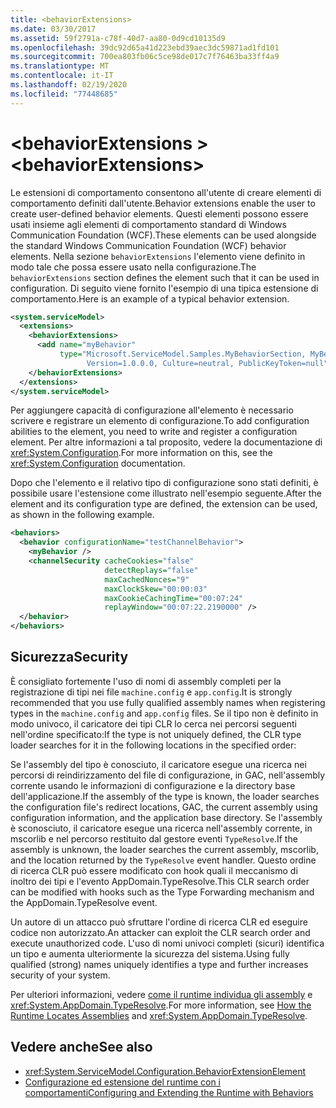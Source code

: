 ```yaml
---
title: <behaviorExtensions>
ms.date: 03/30/2017
ms.assetid: 59f2791a-c78f-40d7-aa80-0d9cd10135d9
ms.openlocfilehash: 39dc92d65a41d223ebd39aec3dc59871ad1fd101
ms.sourcegitcommit: 700ea803fb06c5ce98de017c7f76463ba33ff4a9
ms.translationtype: MT
ms.contentlocale: it-IT
ms.lasthandoff: 02/19/2020
ms.locfileid: "77448685"
---
```

# <a name="behaviorextensions"></a><span data-ttu-id="f48d5-101">\<behaviorExtensions ></span><span class="sxs-lookup"><span data-stu-id="f48d5-101">\<behaviorExtensions></span></span>
<span data-ttu-id="f48d5-102">Le estensioni di comportamento consentono all'utente di creare elementi di comportamento definiti dall'utente.</span><span class="sxs-lookup"><span data-stu-id="f48d5-102">Behavior extensions enable the user to create user-defined behavior elements.</span></span> <span data-ttu-id="f48d5-103">Questi elementi possono essere usati insieme agli elementi di comportamento standard di Windows Communication Foundation (WCF).</span><span class="sxs-lookup"><span data-stu-id="f48d5-103">These elements can be used alongside the standard Windows Communication Foundation (WCF) behavior elements.</span></span> <span data-ttu-id="f48d5-104">Nella sezione `behaviorExtensions` l'elemento viene definito in modo tale che possa essere usato nella configurazione.</span><span class="sxs-lookup"><span data-stu-id="f48d5-104">The `behaviorExtensions` section defines the element such that it can be used in configuration.</span></span> <span data-ttu-id="f48d5-105">Di seguito viene fornito l'esempio di una tipica estensione di comportamento.</span><span class="sxs-lookup"><span data-stu-id="f48d5-105">Here is an example of a typical behavior extension.</span></span>  
  
```xml  
<system.serviceModel>
  <extensions>
    <behaviorExtensions>
      <add name="myBehavior"
           type="Microsoft.ServiceModel.Samples.MyBehaviorSection, MyBehavior,
                 Version=1.0.0.0, Culture=neutral, PublicKeyToken=null" />
    </behaviorExtensions>
  </extensions>
</system.serviceModel>
```  
  
 <span data-ttu-id="f48d5-106">Per aggiungere capacità di configurazione all'elemento è necessario scrivere e registrare un elemento di configurazione.</span><span class="sxs-lookup"><span data-stu-id="f48d5-106">To add configuration abilities to the element, you need to write and register a configuration element.</span></span> <span data-ttu-id="f48d5-107">Per altre informazioni a tal proposito, vedere la documentazione di <xref:System.Configuration>.</span><span class="sxs-lookup"><span data-stu-id="f48d5-107">For more information on this, see the <xref:System.Configuration> documentation.</span></span>  
  
 <span data-ttu-id="f48d5-108">Dopo che l'elemento e il relativo tipo di configurazione sono stati definiti, è possibile usare l'estensione come illustrato nell'esempio seguente.</span><span class="sxs-lookup"><span data-stu-id="f48d5-108">After the element and its configuration type are defined, the extension can be used, as shown in the following example.</span></span>  
  
```xml  
<behaviors>
  <behavior configurationName="testChannelBehavior">
    <myBehavior />
    <channelSecurity cacheCookies="false"
                     detectReplays="false"
                     maxCachedNonces="9"
                     maxClockSkew="00:00:03"
                     maxCookieCachingTime="00:07:24"
                     replayWindow="00:07:22.2190000" />
  </behavior>
</behaviors>
```  
  
## <a name="security"></a><span data-ttu-id="f48d5-109">Sicurezza</span><span class="sxs-lookup"><span data-stu-id="f48d5-109">Security</span></span>  
 <span data-ttu-id="f48d5-110">È consigliato fortemente l'uso di nomi di assembly completi per la registrazione di tipi nei file `machine.config` e `app.config`.</span><span class="sxs-lookup"><span data-stu-id="f48d5-110">It is strongly recommended that you use fully qualified assembly names when registering types in the `machine.config` and `app.config` files.</span></span> <span data-ttu-id="f48d5-111">Se il tipo non è definito in modo univoco, il caricatore dei tipi CLR lo cerca nei percorsi seguenti nell'ordine specificato:</span><span class="sxs-lookup"><span data-stu-id="f48d5-111">If the type is not uniquely defined, the CLR type loader searches for it in the following locations in the specified order:</span></span>  
  
 <span data-ttu-id="f48d5-112">Se l'assembly del tipo è conosciuto, il caricatore esegue una ricerca nei percorsi di reindirizzamento del file di configurazione, in GAC, nell'assembly corrente usando le informazioni di configurazione e la directory base dell'applicazione.</span><span class="sxs-lookup"><span data-stu-id="f48d5-112">If the assembly of the type is known, the loader searches the configuration file's redirect locations, GAC, the current assembly using configuration information, and the application base directory.</span></span> <span data-ttu-id="f48d5-113">Se l'assembly è sconosciuto, il caricatore esegue una ricerca nell'assembly corrente, in mscorlib e nel percorso restituito dal gestore eventi `TypeResolve`.</span><span class="sxs-lookup"><span data-stu-id="f48d5-113">If the assembly is unknown, the loader searches the current assembly, mscorlib, and the location returned by the `TypeResolve` event handler.</span></span> <span data-ttu-id="f48d5-114">Questo ordine di ricerca CLR può essere modificato con hook quali il meccanismo di inoltro dei tipi e l'evento AppDomain.TypeResolve.</span><span class="sxs-lookup"><span data-stu-id="f48d5-114">This CLR search order can be modified with hooks such as the Type Forwarding mechanism and the AppDomain.TypeResolve event.</span></span>  
  
 <span data-ttu-id="f48d5-115">Un autore di un attacco può sfruttare l'ordine di ricerca CLR ed eseguire codice non autorizzato.</span><span class="sxs-lookup"><span data-stu-id="f48d5-115">An attacker can exploit the CLR search order and execute unauthorized code.</span></span> <span data-ttu-id="f48d5-116">L'uso di nomi univoci completi (sicuri) identifica un tipo e aumenta ulteriormente la sicurezza del sistema.</span><span class="sxs-lookup"><span data-stu-id="f48d5-116">Using fully qualified (strong) names uniquely identifies a type and further increases security of your system.</span></span>  
  
 <span data-ttu-id="f48d5-117">Per ulteriori informazioni, vedere [come il runtime individua gli assembly](../../../deployment/how-the-runtime-locates-assemblies.md) e <xref:System.AppDomain.TypeResolve>.</span><span class="sxs-lookup"><span data-stu-id="f48d5-117">For more information, see [How the Runtime Locates Assemblies](../../../deployment/how-the-runtime-locates-assemblies.md) and <xref:System.AppDomain.TypeResolve>.</span></span>  
  
## <a name="see-also"></a><span data-ttu-id="f48d5-118">Vedere anche</span><span class="sxs-lookup"><span data-stu-id="f48d5-118">See also</span></span>

- <xref:System.ServiceModel.Configuration.BehaviorExtensionElement>
- [<span data-ttu-id="f48d5-119">Configurazione ed estensione del runtime con i comportamenti</span><span class="sxs-lookup"><span data-stu-id="f48d5-119">Configuring and Extending the Runtime with Behaviors</span></span>](../../../wcf/extending/configuring-and-extending-the-runtime-with-behaviors.md)
